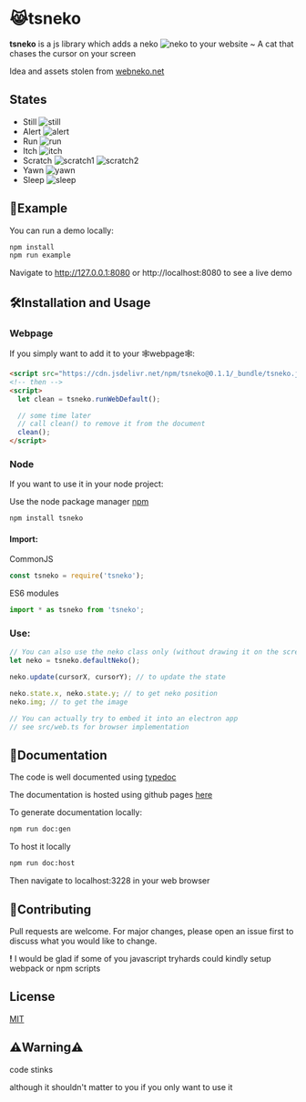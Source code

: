 # 😹tsneko

**tsneko** is a js library which adds a neko ![neko](https://i.imgur.com/2Q9Nhj0.gif) to your website ~
A cat that chases the cursor on your screen

Idea and assets stolen from [webneko.net](https://webneko.net/)

## States

- Still ![still](https://i.imgur.com/ixYXHSM.gif)
- Alert ![alert](https://i.imgur.com/2Q9Nhj0.gif)
- Run ![run](https://i.imgur.com/qRQA28H.gif)
- Itch ![itch](https://i.imgur.com/oWLmyXq.gif)
- Scratch ![scratch1](https://i.imgur.com/OsKf8R3.gif) ![scratch2](https://i.imgur.com/1afy1GF.gif)
- Yawn ![yawn](https://i.imgur.com/HStNSdN.gif)
- Sleep ![sleep](https://i.imgur.com/oFRAKC4.gif)

## 🚀Example

You can run a demo locally:

```bash
npm install
npm run example
```

Navigate to http://127.0.0.1:8080 or http://localhost:8080 to see a live demo

## 🛠️Installation and Usage

### Webpage

If you simply want to add it to your 🕸️webpage🕸️:

```html
<script src="https://cdn.jsdelivr.net/npm/tsneko@0.1.1/_bundle/tsneko.js"></script>
<!-- then -->
<script>
  let clean = tsneko.runWebDefault();

  // some time later
  // call clean() to remove it from the document
  clean();
</script>
```

### Node

If you want to use it in your node project:

Use the node package manager [npm](https://www.npmjs.com/)

```bash
npm install tsneko
```

#### Import:

CommonJS

```javascript
const tsneko = require('tsneko');
```

ES6 modules

```javascript
import * as tsneko from 'tsneko';
```

### Use:

```javascript
// You can also use the neko class only (without drawing it on the screen)
let neko = tsneko.defaultNeko();

neko.update(cursorX, cursorY); // to update the state

neko.state.x, neko.state.y; // to get neko position
neko.img; // to get the image

// You can actually try to embed it into an electron app
// see src/web.ts for browser implementation
```

## 📑Documentation

The code is well documented using [typedoc](https://typedoc.org/)

The documentation is hosted using github pages [here](https://ixl.gitlab.io/tsneko/globals.html)

To generate documentation locally:

```bash
npm run doc:gen
```

To host it locally

```bash
npm run doc:host
```

Then navigate to localhost:3228 in your web browser

## 🎉Contributing

Pull requests are welcome. For major changes, please open an issue first to discuss what you would like to change.

**!** I would be glad if some of you javascript tryhards could kindly setup webpack or npm scripts

## License

[MIT](https://choosealicense.com/licenses/mit/)

## ⚠️Warning⚠️

code stinks

although it shouldn't matter to you if you only want to use it
